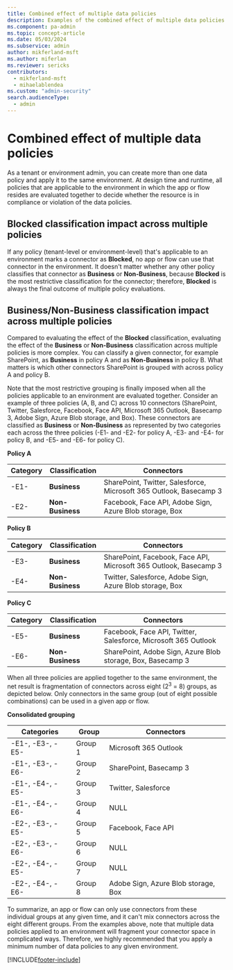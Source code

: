 ```yaml
---
title: Combined effect of multiple data policies 
description: Examples of the combined effect of multiple data policies.
ms.component: pa-admin
ms.topic: concept-article
ms.date: 05/03/2024
ms.subservice: admin
author: mikferland-msft
ms.author: miferlan
ms.reviewer: sericks
contributors:
  - mikferland-msft
  - mihaelablendea
ms.custom: "admin-security"
search.audienceType: 
  - admin
---
```


# Combined effect of multiple data policies

As a tenant or environment admin, you can create more than one data policy and apply it to the same environment. At design time and runtime, all policies that are applicable to the environment in which the app or flow resides are evaluated together to decide whether the resource is in compliance or violation of the data policies.

## Blocked classification impact across multiple policies

If any policy (tenant-level or environment-level) that's applicable to an environment marks a connector as **Blocked**, no app or flow can use that connector in the environment. It doesn't matter whether any other policy classifies that connector as **Business** or **Non-Business**, because **Blocked** is the most restrictive classification for the connector; therefore, **Blocked** is always the final outcome of multiple policy evaluations. 

## Business/Non-Business classification impact across multiple policies

Compared to evaluating the effect of the **Blocked** classification, evaluating the effect of the **Business** or **Non-Business** classification across multiple policies is more complex. You can classify a given connector, for example SharePoint, as **Business** in policy A and as **Non-Business** in policy B. What matters is which other connectors SharePoint is grouped with across policy A and policy B. 

Note that the most restrictive grouping is finally imposed when all the policies applicable to an environment are evaluated together. Consider an example of three policies (A, B, and C) across 10 connectors (SharePoint, Twitter, Salesforce, Facebook, Face API, Microsoft 365 Outlook, Basecamp 3, Adobe Sign, Azure Blob storage, and Box). These connectors are classified as **Business** or **Non-Business** as represented by two categories each across the three policies (-E1- and -E2- for policy A, -E3- and -E4- for policy B, and -E5- and -E6- for policy C).

**Policy A**

| Category | Classification | Connectors |
| -------- | -------------- | ---------- |
| -E1- | **Business** | SharePoint, Twitter, Salesforce, Microsoft 365 Outlook, Basecamp 3 |
| -E2- | **Non-Business** | Facebook, Face API, Adobe Sign, Azure Blob storage, Box |

**Policy B** 

| Category | Classification | Connectors |
| -------- | -------------- | ---------- |
| -E3- | **Business**  | SharePoint, Facebook, Face API, Microsoft 365 Outlook, Basecamp 3 |
| -E4- | **Non-Business** | Twitter, Salesforce, Adobe Sign, Azure Blob storage, Box |

**Policy C** 

| Category | Classification | Connectors |
| -------- | -------------- | ---------- |
| -E5- | **Business** | Facebook, Face API, Twitter, Salesforce, Microsoft 365 Outlook |
| -E6- | **Non-Business** | SharePoint, Adobe Sign, Azure Blob storage, Box, Basecamp 3 |

When all three policies are applied together to the same environment, the net result is fragmentation of connectors across eight (2<sup>3</sup> = 8) groups, as depicted below. Only connectors in the same group (out of eight possible combinations) can be used in a given app or flow. 

**Consolidated grouping** 

| Categories | Group | Connectors |
| ---------- | ----- | ---------- |
| -E1-, -E3-, -E5- | Group 1 | Microsoft 365 Outlook |
| -E1-, -E3-, -E6- | Group 2 | SharePoint, Basecamp 3 |
| -E1-, -E4-, -E5- | Group 3 | Twitter, Salesforce |
| -E1-, -E4-, -E6- | Group 4 | NULL |
| -E2-, -E3-, -E5- | Group 5 | Facebook, Face API |
| -E2-, -E3-, -E6- | Group 6 | NULL |
| -E2-, -E4-, -E5- | Group 7 | NULL |
| -E2-, -E4-, -E6- | Group 8 | Adobe Sign, Azure Blob storage, Box |

To summarize, an app or flow can only use connectors from these individual groups at any given time, and it can't mix connectors across the eight different groups. From the examples above, note that multiple data policies applied to an environment will fragment your connector space in complicated ways. Therefore, we highly recommended that you apply a minimum number of data policies to any given environment. 




[!INCLUDE[footer-include](../includes/footer-banner.md)]
